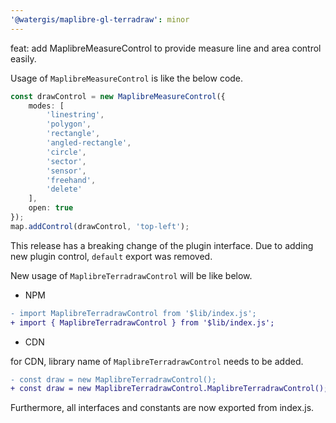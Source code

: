 ```yaml
---
'@watergis/maplibre-gl-terradraw': minor
---
```


feat: add MaplibreMeasureControl to provide measure line and area control easily.

Usage of `MaplibreMeasureControl` is like the below code.

```ts
const drawControl = new MaplibreMeasureControl({
	modes: [
		'linestring',
		'polygon',
		'rectangle',
		'angled-rectangle',
		'circle',
		'sector',
		'sensor',
		'freehand',
		'delete'
	],
	open: true
});
map.addControl(drawControl, 'top-left');
```

This release has a breaking change of the plugin interface. Due to adding new plugin control, `default` export was removed.

New usage of `MaplibreTerradrawControl` will be like below.

- NPM

```diff
- import MaplibreTerradrawControl from '$lib/index.js';
+ import { MaplibreTerradrawControl } from '$lib/index.js';
```

- CDN

for CDN, library name of `MaplibreTerradrawControl` needs to be added.

```diff
- const draw = new MaplibreTerradrawControl();
+ const draw = new MaplibreTerradrawControl.MaplibreTerradrawControl();
```

Furthermore, all interfaces and constants are now exported from index.js.

